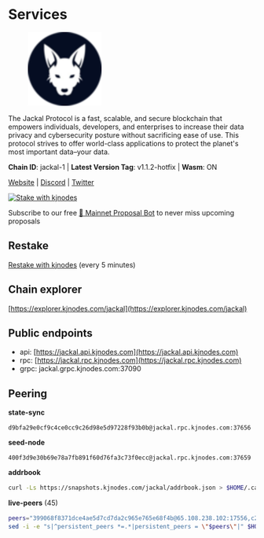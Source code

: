 # Services

<figure><img src="https://raw.githubusercontent.com/kj89/cosmos-images/main/logos/jackal.png" width="150" alt=""><figcaption></figcaption></figure>

The Jackal Protocol is a fast, scalable, and secure blockchain that empowers  individuals, developers, and enterprises to increase their data privacy and  cybersecurity posture without sacrificing ease of use. This protocol strives  to offer world-class applications to protect the planet's most important data–your data.

**Chain ID**: jackal-1 | **Latest Version Tag**: v1.1.2-hotfix | **Wasm**: ON

[Website](https://jackalprotocol.com) | [Discord](https://discord.com/invite/5GKym3p6rj) | [Twitter](https://twitter.com/Jackal_Protocol)

[![Stake with kjnodes](https://i.ibb.co/cr44Q8j/button-stake-with-kjnodes.png)](https://restake.app/jackal/jklvaloper1tr3wm3mdkz0tda6t7vavqnn7fe2g4un0f67xmt)

Subscribe to our free [🤖 Mainnet Proposal Bot](https://t.me/kjnodes_proposal_bot) to never miss upcoming proposals

## Restake

[Restake with kjnodes](https://restake.app/jackal/jklvaloper1tr3wm3mdkz0tda6t7vavqnn7fe2g4un0f67xmt) (every 5 minutes)
## Chain explorer
[https://explorer.kjnodes.com/jackal](https://explorer.kjnodes.com/jackal)

## Public endpoints

* api: [https://jackal.api.kjnodes.com](https://jackal.api.kjnodes.com)
* rpc: [https://jackal.rpc.kjnodes.com](https://jackal.rpc.kjnodes.com)
* grpc: jackal.grpc.kjnodes.com:37090

## Peering

**state-sync**

```text
d9bfa29e0cf9c4ce0cc9c26d98e5d97228f93b0b@jackal.rpc.kjnodes.com:37656
```

**seed-node**

```text
400f3d9e30b69e78a7fb891f60d76fa3c73f0ecc@jackal.rpc.kjnodes.com:37659
```

**addrbook**
```bash
curl -Ls https://snapshots.kjnodes.com/jackal/addrbook.json > $HOME/.canine/config/addrbook.json
```

**live-peers** (45)
```bash
peers="399068f8371dce4ae5d7cd7da2c965e765e68f4b@65.108.238.102:17556,c2842c76779913e05fa4256e3caab852e1782951@202.61.194.254:60756,588e509e3a8c1dc4ba938779bf569cd9f6f0f4be@212.23.222.109:26256,d9bfa29e0cf9c4ce0cc9c26d98e5d97228f93b0b@65.109.88.38:37656,ff94a29e02de8369faf37c76d3c97684bbd51bd6@185.16.38.165:17556,a79da224ad9d4501dbf1d547986ebec55d56b951@135.181.128.114:17556,2b7f02456898efbbb9da462b9b3e80ba12ff2f7c@65.109.116.50:27656,d0313585956c8e7969993c1577f4969739b19bb7@85.10.238.147:26656,460cf6a14f3fa0f3882400fbdcb80033105cac79@178.154.241.46:26656,ee2ef67b49cbc7b4af7ff0b7321870a5d9ae69a5@65.108.138.80:17556,3ebc427c4aea796e7eea5551e8bca74a7734fe52@96.73.27.73:26656,11c23c5341d0ac69f9ebb3be9afa7fe0e134ece0@94.79.54.137:28656,ea35106e43dcec1e5c66319272da48df3dce7723@57.128.144.233:26656,a2afb42b65da7013eca54778ce01dfb877c2a82a@154.12.227.132:37656,68b81df146d915f599775a18953bbefbd49d024a@193.70.33.64:17556,ebc272824924ea1a27ea3183dd0b9ba713494f83@95.214.55.198:26906,173c43436e2287f3660c344a5fd2386da4a61968@65.109.92.241:11126,637166728d6103ad4ec9fff97a321a024bff3e58@65.109.94.221:28656,46d4495643f2579573a61e181a88de3b8f0acc4f@2.139.23.24:36656,80cc4b90a546a138a480642dd5ce0fcf65ba2d8c@65.108.41.172:29956,159834da1073b793a9f6730841d827802051ed75@198.244.178.213:26656,9bcaee1ad957fa75f60a6dd9d8870e53220794a9@104.37.187.214:60756,e2172f53b4c59ed157d97802dc6b5ae8b17d3bb1@109.236.81.221:46656,a877c11ecef83401dcc96c4499874ebc3f13367b@116.202.36.240:10756,dd3cab79ffae0aed4f519503b66e9403c69eeb14@85.237.193.101:25565,ecb163fca7436befa3a5694a7d558e89d3f04b2c@65.109.29.150:17656,0faa7f1099de2e02deebe09fcb52863056333265@144.202.72.17:26616,108652f503665772ad024d9d2129a9f4fa9ffe9b@176.9.98.24:30536,7751d16cfa48da0a5bea6f40e9bcc386b4c76c50@51.89.7.184:26638,69b34e294afe1e237eee043805ba211aedd6db7c@65.108.99.169:18656,dd7e72f0a71476e51c0a601a40d6fc02a1ae1a95@65.108.6.45:60856,10e5456c76876b24059ede243a9db737f17d57f4@94.23.207.45:30592,d39fecbc409541de13fa644d90066d4dabe08262@95.165.89.222:24475,24d557203af1734d8a9e94d1819f0920ee66845c@185.252.235.83:27656,b3f167a06a8691d738de5fff2b3ba65053e0787d@65.21.183.76:26656,dd7ee88ff1a81be43fb5ed12c416cd23fd065f8e@65.109.69.154:32656,83d66a37202785b09aee4e3ae1b50d2ddfbf860c@162.19.89.8:10856,55df88ae25223565af42ccd6b3b558b8e70bba31@213.239.216.252:26656,7adbbe1a5f867a0befcf1fd94f395dd8257d718f@73.40.151.121:15656,26b6255375a592c3b0664bd474a6975f468c3785@88.99.164.158:11126,68205c025ec65bf4d4183691d19d15b0a72221ec@65.108.42.185:26656,709d70730cbcbefd10071d316fd099160b84aced@203.135.152.216:26656,3aa231026af06a3cedd4c2e37cd02392fcb2b0a0@57.128.82.243:14656,ac6e9b3fc2d18f51aa8d6f98bae9e05acfac97e1@217.131.118.88:26656,ade4d8bc8cbe014af6ebdf3cb7b1e9ad36f412c0@135.181.5.219:17556"
sed -i -e "s|^persistent_peers *=.*|persistent_peers = \"$peers\"|" $HOME/.canine/config/config.toml
```

